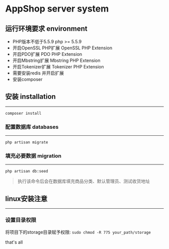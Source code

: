 # AppShop server system 

## 运行环境要求 environment

*  PHP版本不低于5.5.9  php >= 5.5.9
*  开启OpenSSL PHP扩展  OpenSSL PHP Extension
*  开启PDO扩展  PDO PHP Extension
*  开启Mbstring扩展  Mbstring PHP Extension
*  开启Tokenizer扩展  Tokenizer PHP Extension
*  需要安装redis 并开启扩展
*  安装composer

## 安装 installation
- - -
`composer install`

### 配置数据库 databases
- - -
`php artisan migrate`

### 填充必要数据 migration
- - -
`php artisan db:seed`

> 执行该命令后会在数据库填充商品分类、默认管理员、测试收货地址

## linux安装注意 
- - -
###  设置目录权限
将项目下的storage目录赋予权限:
`sudo chmod -R 775 your_path/storage`

that's all

